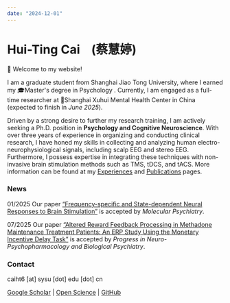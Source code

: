 ```yaml
---
date: "2024-12-01"
---
```


# Hui-Ting Cai    (蔡慧婷)

🤗 Welcome to my website!

I am a graduate student from Shanghai Jiao Tong University, where I earned my 🎓Master's degree in Psychology . Currently, I am engaged as a full-time researcher at 🏥Shanghai Xuhui Mental Health Center in China (expected to finish in *June 2025*).

Driven by a strong desire to further my research training, I am actively seeking a Ph.D. position in **Psychology and Cognitive Neuroscience**. With over three years of experience in organizing and conducting clinical research, I have honed my skills in collecting and analyzing human electro-neurophysiological signals, including scalp EEG and stereo EEG. Furthermore, I possess expertise in integrating these techniques with non-invasive brain stimulation methods such as TMS, tDCS, and tACS. More information can be found at my <u>[Experiences](/experiences)</u> and <u>[Publications](/publications)</u> pages.

### News

01/2025 Our paper [“Frequency-specific and State-dependent Neural Responses to Brain Stimulation”](https://rdcu.be/d6WsL) is accepted by *Molecular Psychiatry*.

07/2025 Our paper [“Altered Reward Feedback Processing in Methadone Maintenance Treatment Patients: An ERP Study Using the Monetary Incentive Delay Task”](https://doi.org/10.1016/j.pnpbp.2025.111440) is accepted by *Progress in Neuro-Psychopharmacology and Biological Psychiatry*.

### Contact

caiht6 \[at\] sysu \[dot\] edu \[dot\] cn

[Google Scholar](https://scholar.google.cz/citations?hl=zh-CN&user=fpRmwZQAAAAJ&view_op=list_works&sortby=pubdate) \| [Open Science](https://osf.io/m9c5h/) \| [GitHub](https://github.com/caiht6) 


